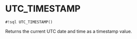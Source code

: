 # UTC_TIMESTAMP

`#!sql UTC_TIMESTAMP()`

Returns the current UTC date and time as a timestamp value.
